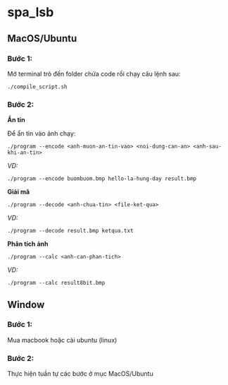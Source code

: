 # spa_lsb
## MacOS/Ubuntu
### Bước 1:
Mở terminal trỏ đến folder chứa code rồi chạy câu lệnh sau:
```
./compile_script.sh
```
### Bước 2:
**Ẩn tin**

Để ẩn tin vào ảnh chạy:
```
./program --encode <anh-muon-an-tin-vao> <noi-dung-can-an> <anh-sau-khi-an-tin>
```
*VD:*
```
./program --encode buombuom.bmp hello-la-hung-day result.bmp
```
**Giải mã**
```
./program --decode <anh-chua-tin> <file-ket-qua>
```
*VD:*
```
./program --decode result.bmp ketqua.txt 
```
**Phân tích ảnh**
```
./program --calc <anh-can-phan-tich>
```
*VD:*
```
./program --calc result8bit.bmp
```
## Window
### Bước 1:
Mua macbook hoặc cài ubuntu (linux)
### Bước 2:
Thực hiện tuần tự các bước ở mục MacOS/Ubuntu
